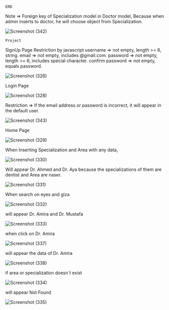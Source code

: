     ERD
    
Note => Foreign key of Specialization model in Doctor model, Because when admin inserts to doctor, he will choose object from Specialization.

![Screenshot (342)](https://github.com/user-attachments/assets/b52f242a-9e51-4534-8f91-112773a0ecab)

    Project

SignUp Page
Restriction by javascript 
      username => not empty, length >= 6, string.
      email => not empty, includes @gmail.com.
      password => not empty, length >= 6, includes special character.
      confirm password => not empty, equals password.

![Screenshot (326)](https://github.com/user-attachments/assets/22310da9-4ce2-4af4-ac16-bbae62939171)


Login Page

![Screenshot (328)](https://github.com/user-attachments/assets/0b68cef3-e609-48b9-b546-6085a5578c00)


Restriction => If the email address or password is incorrect, it will appear in the default user.

![Screenshot (343)](https://github.com/user-attachments/assets/26d25a50-1cd6-4aaa-9a0d-98a64f7182bf)



  Home Page

![Screenshot (329)](https://github.com/user-attachments/assets/908c2909-37e1-418f-a70b-3d0d7623b3d3)


When Inserting Specialization and Area with any data,

![Screenshot (330)](https://github.com/user-attachments/assets/4c28a07f-bb1f-4cc8-8c2d-3dc07c4bd660)


Will appear Dr. Ahmed and Dr. Aya because the specializations of them are dentist and Area are naser.

![Screenshot (331)](https://github.com/user-attachments/assets/c098a71f-2de1-4cd4-adae-e8b6985027d4)


When search on eyes and giza

![Screenshot (332)](https://github.com/user-attachments/assets/4cfdf275-bbf3-47c9-9bbc-d6f632f7f944)


will appear Dr. Amira and Dr. Mustafa

![Screenshot (333)](https://github.com/user-attachments/assets/30e1dc6c-4b21-41d0-a8d2-2d27c8b5c1bf)


when click on Dr. Amira

![Screenshot (337)](https://github.com/user-attachments/assets/60145936-5ba4-4bd5-8b0f-b06777a1ed66)


will appear the data of Dr. Amira

![Screenshot (338)](https://github.com/user-attachments/assets/45829403-ee4b-4678-9ba5-101732698766)


if area or specialization doesn`t exist

![Screenshot (334)](https://github.com/user-attachments/assets/dd6d7bd2-05e2-4df9-a99c-145d952e4fe0)


will appear Not Found

![Screenshot (335)](https://github.com/user-attachments/assets/b675c946-32e1-48f2-a97e-928b1a30a86f)





